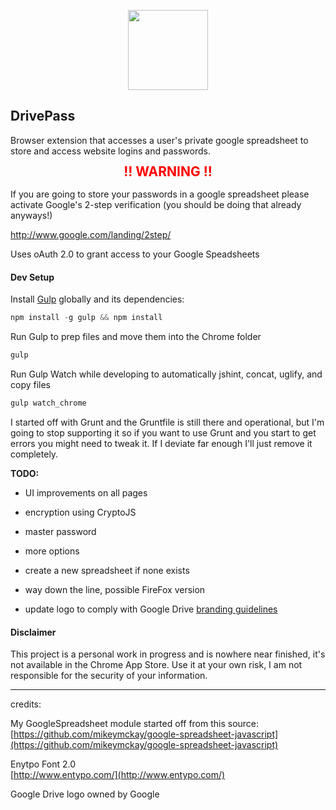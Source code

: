 <p align="center">
  <a href="https://github.com/FranciscoG/password-manager-extension">
    <img height="128" width="128" src="https://raw.github.com/FranciscoG/drivepass/master/src/img/drive-pass128.png"/>
  </a>
</p>

DrivePass
--------------------------

Browser extension that accesses a user's private google spreadsheet to store and access website logins and passwords.

<h2 style="color:red;font-weight:bold;line-height:1; border:none; margin-top:5px;" align="center">!! WARNING !!</h2>

If you are going to store your passwords in a google spreadsheet please activate Google's 2-step verification (you should be doing that already anyways!)

<a href="http://www.google.com/landing/2step/">http://www.google.com/landing/2step/</a>


Uses oAuth 2.0 to grant access to your Google Speadsheets

#### Dev Setup

Install [Gulp](http://gulpjs.com/) globally and its dependencies:    
```javascript
npm install -g gulp && npm install
```  
Run Gulp to prep files and move them into the Chrome folder
```javascript
gulp
``` 

Run Gulp Watch while developing to automatically jshint, concat, uglify, and copy files
```javascript
gulp watch_chrome
```

I started off with Grunt and the Gruntfile is still there and operational, but I'm going to stop supporting it so if you want to use Grunt and you start to get errors you might need to tweak it.  If I deviate far enough I'll just remove it completely.

**TODO:**

* UI improvements on all pages

* encryption using CryptoJS

* master password

* more options

* create a new spreadsheet if none exists

* way down the line, possible FireFox version

* update logo to comply with Google Drive [branding guidelines](https://developers.google.com/drive/web/branding)

#### Disclaimer  
This project is a personal work in progress and is nowhere near finished, it's not available in the Chrome App Store. Use it at your own risk, I am not responsible for the security of your information.

----

credits:    

My GoogleSpreadsheet module started off from this source:    
[https://github.com/mikeymckay/google-spreadsheet-javascript](https://github.com/mikeymckay/google-spreadsheet-javascript)
  
Enytpo Font 2.0    
[http://www.entypo.com/](http://www.entypo.com/)

Google Drive logo owned by Google
